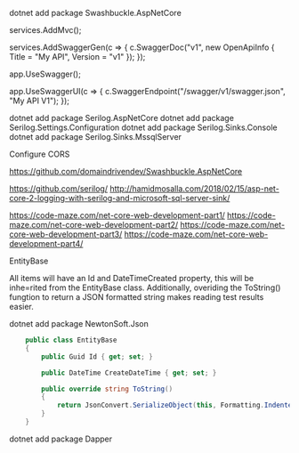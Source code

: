 
dotnet add package Swashbuckle.AspNetCore

services.AddMvc();

services.AddSwaggerGen(c =>
{
    c.SwaggerDoc("v1", new OpenApiInfo { Title = "My API", Version = "v1" });
});

app.UseSwagger();

app.UseSwaggerUI(c =>
{
    c.SwaggerEndpoint("/swagger/v1/swagger.json", "My API V1");
});

dotnet add package Serilog.AspNetCore
dotnet add package Serilog.Settings.Configuration
dotnet add package Serilog.Sinks.Console
dotnet add package Serilog.Sinks.MssqlServer

Configure CORS

https://github.com/domaindrivendev/Swashbuckle.AspNetCore

https://github.com/serilog/
http://hamidmosalla.com/2018/02/15/asp-net-core-2-logging-with-serilog-and-microsoft-sql-server-sink/

https://code-maze.com/net-core-web-development-part1/
https://code-maze.com/net-core-web-development-part2/
https://code-maze.com/net-core-web-development-part3/
https://code-maze.com/net-core-web-development-part4/

EntityBase

All items will have an Id and DateTimeCreated property, this will be inhe=rited from the EntityBase class. Additionally, overiding the ToString() fungtion to return a JSON formatted string makes reading test results easier.

dotnet add package NewtonSoft.Json

```c#
    public class EntityBase
    {
        public Guid Id { get; set; }

        public DateTime CreateDateTime { get; set; }

        public override string ToString()
        {
            return JsonConvert.SerializeObject(this, Formatting.Indented);
        }
    }
```

dotnet add package Dapper
